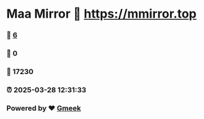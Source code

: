 # Maa Mirror :link: https://mmirror.top 
### :page_facing_up: [6](https://mmirror.top/tag.html) 
### :speech_balloon: 0 
### :hibiscus: 17230 
### :alarm_clock: 2025-03-28 12:31:33 
### Powered by :heart: [Gmeek](https://github.com/Meekdai/Gmeek)
